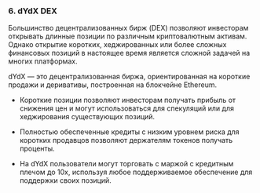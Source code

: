 ### 6. dYdX DEX

Большинство децентрализованных бирж (DEX) позволяют инвесторам открывать длинные позиции по различным криптовалютным активам. Однако открытие коротких, хеджированных или более сложных финансовых позиций в настоящее время является сложной задачей на многих платформах.

dYdX — это децентрализованная биржа, ориентированная на короткие продажи и деривативы, построенная на блокчейне Ethereum.

- Короткие позиции позволяют инвесторам получать прибыль от снижения цен и могут использоваться для спекуляций или для хеджирования существующих позиций.

- Полностью обеспеченные кредиты с низким уровнем риска для коротких продавцов позволяют держателям токенов получать проценты.

- На dYdX пользователи могут торговать с маржой с кредитным плечом до 10x, используя любое поддерживаемое обеспечение для поддержки своих позиций.